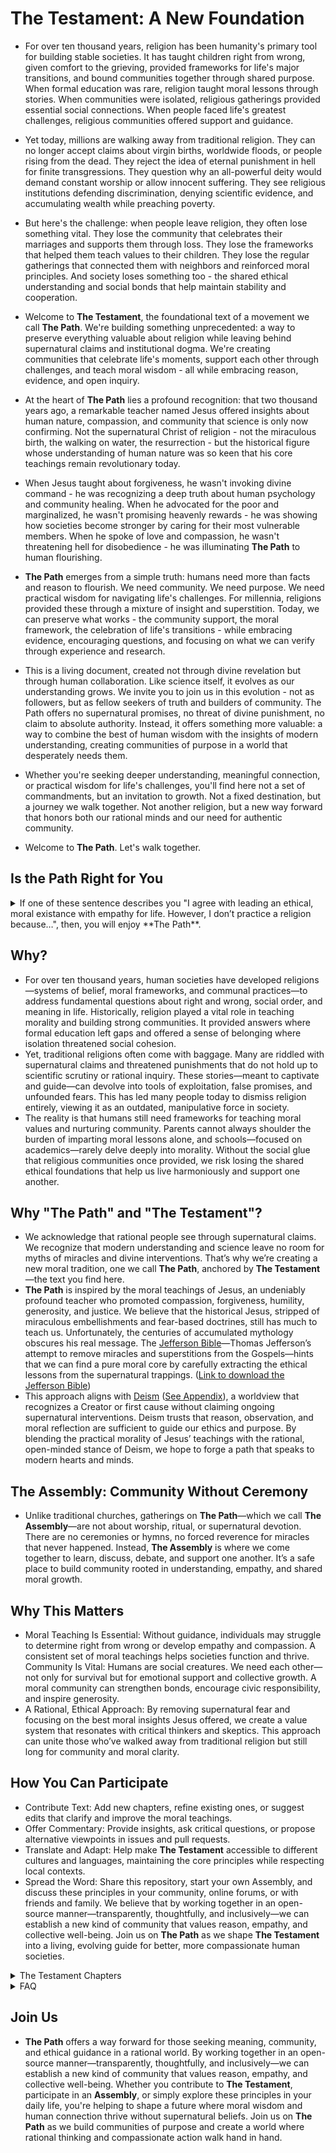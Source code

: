 # The Testament: A New Foundation
- For over ten thousand years, religion has been humanity's primary tool for building stable societies. It has taught children right from wrong, given comfort to the grieving, provided frameworks for life's major transitions, and bound communities together through shared purpose. When formal education was rare, religion taught moral lessons through stories. When communities were isolated, religious gatherings provided essential social connections. When people faced life's greatest challenges, religious communities offered support and guidance.
- Yet today, millions are walking away from traditional religion. They can no longer accept claims about virgin births, worldwide floods, or people rising from the dead. They reject the idea of eternal punishment in hell for finite transgressions. They question why an all-powerful deity would demand constant worship or allow innocent suffering. They see religious institutions defending discrimination, denying scientific evidence, and accumulating wealth while preaching poverty.
- But here's the challenge: when people leave religion, they often lose something vital. They lose the community that celebrates their marriages and supports them through loss. They lose the frameworks that helped them teach values to their children. They lose the regular gatherings that connected them with neighbors and reinforced moral principles. And society loses something too - the shared ethical understanding and social bonds that help maintain stability and cooperation.
- Welcome to **The Testament**, the foundational text of a movement we call **The Path**. We're building something unprecedented: a way to preserve everything valuable about religion while leaving behind supernatural claims and institutional dogma. We're creating communities that celebrate life's moments, support each other through challenges, and teach moral wisdom - all while embracing reason, evidence, and open inquiry.
- At the heart of **The Path** lies a profound recognition: that two thousand years ago, a remarkable teacher named Jesus offered insights about human nature, compassion, and community that science is only now confirming. Not the supernatural Christ of religion - not the miraculous birth, the walking on water, the resurrection - but the historical figure whose understanding of human nature was so keen that his core teachings remain revolutionary today.
- When Jesus taught about forgiveness, he wasn't invoking divine command - he was recognizing a deep truth about human psychology and community healing. When he advocated for the poor and marginalized, he wasn't promising heavenly rewards - he was showing how societies become stronger by caring for their most vulnerable members. When he spoke of love and compassion, he wasn't threatening hell for disobedience - he was illuminating **The Path** to human flourishing. 
- **The Path** emerges from a simple truth: humans need more than facts and reason to flourish. We need community. We need purpose. We need practical wisdom for navigating life's challenges. For millennia, religions provided these through a mixture of insight and superstition. Today, we can preserve what works - the community support, the moral framework, the celebration of life's transitions - while embracing evidence, encouraging questions, and focusing on what we can verify through experience and research.
- This is a living document, created not through divine revelation but through human collaboration. Like science itself, it evolves as our understanding grows. We invite you to join us in this evolution - not as followers, but as fellow seekers of truth and builders of community. The Path offers no supernatural promises, no threat of divine punishment, no claim to absolute authority. Instead, it offers something more valuable: a way to combine the best of human wisdom with the insights of modern understanding, creating communities of purpose in a world that desperately needs them.
- Whether you're seeking deeper understanding, meaningful connection, or practical wisdom for life's challenges, you'll find here not a set of commandments, but an invitation to growth. Not a fixed destination, but a journey we walk together. Not another religion, but a new way forward that honors both our rational minds and our need for authentic community.

- Welcome to **The Path**. Let's walk together.

## Is the Path Right for You
<details>
<summary>
  If one of these sentence describes you "I agree with leading an ethical, moral existance with empathy for life. However, I don’t practice a religion because…", then, you will enjoy **The Path**. 
</summary>
  
### I believe morality can exist independently of religion 
    I think one can lead a moral and empathetic life without adhering to any religious doctrine.
  
### I do not believe in any deity or higher power 
    I identify as an atheist or do not find evidence for the existence of gods.
  
### I am uncertain about the existence of higher powers 
    I identify as agnostic and prefer to keep an open mind about what we cannot know.

### I prefer a secular or scientific worldview
    I find that reason, evidence, and critical thinking guide my life decisions without needing religion.

###  I am ‘spiritual but not religious’
    I believe in some form of spirituality or interconnectedness but do not follow organized religious practices.

###  I disagree with specific religious teachings or doctrines 
    Certain theological views or rules in organized religions conflict with my personal values or logic.

###  I have had negative experiences with organized religion 
    Traumatic or disappointing experiences in religious institutions have led me to distance myself.

###  I feel religion can be divisive or dogmatic
    Organized religion sometimes fosters exclusion or dogmatism that I find problematic.

###  I’ve grown up without religious influence
    I was never raised with religion or never found a reason to adopt one later in life.

###  I find meaning and purpose through other philosophies
    I adhere to philosophical or ethical frameworks (e.g., humanism, stoicism, existentialism) instead of religious ones.

###  I prefer personal introspection over structured worship
    Meditation, personal reflection, or other practices fulfill my spiritual or moral needs without religious guidelines.

###  I find religious institutions incompatible with my views on social justice
    Certain religious traditions seem at odds with my stance on equality, rights, or cultural and gender issues.

###  I rely on community and shared human values instead
    I get a sense of belonging and moral grounding from secular communities rather than religious congregations.

###  I haven’t felt the need for religion in my life
    I simply haven’t encountered a need—intellectual, emotional, or social—for religious faith or practice.

###  I’m still exploring my beliefs and not ready to commit to a religion
    I’m open-minded and curious but haven’t settled on a structured religion.

###  I believe religions were created by humans for historical/cultural reasons
    I see religion as a product of human culture rather than a universal or divine truth.

###  I value ethical principles more than specific religious tenets
    I see no reason to align with a religion’s rules when broader ethical principles suffice.

###  I prefer universal compassion without religious labels
    I strive for empathy and altruism that transcend religious boundaries.
  
</details>

## Why?
- For over ten thousand years, human societies have developed religions—systems of belief, moral frameworks, and communal practices—to address fundamental questions about right and wrong, social order, and meaning in life. Historically, religion played a vital role in teaching morality and building strong communities. It provided answers where formal education left gaps and offered a sense of belonging where isolation threatened social cohesion.
- Yet, traditional religions often come with baggage. Many are riddled with supernatural claims and threatened punishments that do not hold up to scientific scrutiny or rational inquiry. These stories—meant to captivate and guide—can devolve into tools of exploitation, false promises, and unfounded fears. This has led many people today to dismiss religion entirely, viewing it as an outdated, manipulative force in society.
- The reality is that humans still need frameworks for teaching moral values and nurturing community. Parents cannot always shoulder the burden of imparting moral lessons alone, and schools—focused on academics—rarely delve deeply into morality. Without the social glue that religious communities once provided, we risk losing the shared ethical foundations that help us live harmoniously and support one another.

## Why "The Path" and "The Testament"?
- We acknowledge that rational people see through supernatural claims. We recognize that modern understanding and science leave no room for myths of miracles and divine interventions. That’s why we’re creating a new moral tradition, one we call **The Path**, anchored by **The Testament**—the text you find here.
- **The Path** is inspired by the moral teachings of Jesus, an undeniably profound teacher who promoted compassion, forgiveness, humility, generosity, and justice. We believe that the historical Jesus, stripped of miraculous embellishments and fear-based doctrines, still has much to teach us. Unfortunately, the centuries of accumulated mythology obscures his real message. The [Jefferson Bible](https://en.wikipedia.org/wiki/Jefferson_Bible)—Thomas Jefferson’s attempt to remove miracles and superstitions from the Gospels—hints that we can find a pure moral core by carefully extracting the ethical lessons from the supernatural trappings. ([Link to download the Jefferson Bible](https://www.globalgreyebooks.com/life-and-morals-of-jesus-of-nazareth-ebook.html))
- This approach aligns with [Deism](https://en.wikipedia.org/wiki/Deism) ([See Appendix](appendix//Deism.md)), a worldview that recognizes a Creator or first cause without claiming ongoing supernatural interventions. Deism trusts that reason, observation, and moral reflection are sufficient to guide our ethics and purpose. By blending the practical morality of Jesus’ teachings with the rational, open-minded stance of Deism, we hope to forge a path that speaks to modern hearts and minds.

## The Assembly: Community Without Ceremony
- Unlike traditional churches, gatherings on **The Path**—which we call **The Assembly**—are not about worship, ritual, or supernatural devotion. There are no ceremonies or hymns, no forced reverence for miracles that never happened. Instead, **The Assembly** is where we come together to learn, discuss, debate, and support one another. It’s a safe place to build community rooted in understanding, empathy, and shared moral growth.

## Why This Matters
- Moral Teaching Is Essential: Without guidance, individuals may struggle to determine right from wrong or develop empathy and compassion. A consistent set of moral teachings helps societies function and thrive. Community Is Vital: Humans are social creatures. We need each other—not only for survival but for emotional support and collective growth. A moral community can strengthen bonds, encourage civic responsibility, and inspire generosity.
- A Rational, Ethical Approach: By removing supernatural fear and focusing on the best moral insights Jesus offered, we create a value system that resonates with critical thinkers and skeptics. This approach can unite those who’ve walked away from traditional religion but still long for community and moral clarity.

## How You Can Participate
- Contribute Text: Add new chapters, refine existing ones, or suggest edits that clarify and improve the moral teachings.
- Offer Commentary: Provide insights, ask critical questions, or propose alternative viewpoints in issues and pull requests.
- Translate and Adapt: Help make **The Testament** accessible to different cultures and languages, maintaining the core principles while respecting local contexts.
- Spread the Word: Share this repository, start your own Assembly, and discuss these principles in your community, online forums, or with friends and family. We believe that by working together in an open-source manner—transparently, thoughtfully, and inclusively—we can establish a new kind of community that values reason, empathy, and collective well-being. Join us on **The Path** as we shape **The Testament** into a living, evolving guide for better, more compassionate human societies.

<details>
<summary>The Testament Chapters</summary>

### &nbsp;&nbsp;&nbsp;&nbsp;Chapter 1: The Path [Read Chapter →](Chapter_1.md)
### &nbsp;&nbsp;&nbsp;&nbsp;Chapter 2: The Original Teacher [Read Chapter →](Chapter_2.md)
### &nbsp;&nbsp;&nbsp;&nbsp;Chapter 3: Beyond the Supernatural [Read Chapter →](Chapter_3.md)
### &nbsp;&nbsp;&nbsp;&nbsp;Chapter 4: Community [Read Chapter →](Chapter_4.md)
### &nbsp;&nbsp;&nbsp;&nbsp;Chapter 5: Teaching and Learning [Read Chapter →](Chapter_5.md)	
### &nbsp;&nbsp;&nbsp;&nbsp;Chapter 6: Personal Responsibility [Read Chapter →](Chapter_6.md)		
### &nbsp;&nbsp;&nbsp;&nbsp;Chapter 7: Suffering, Resilience, and Life's Deepest Questions [Read Chapter →](Chapter_7.md)		
### &nbsp;&nbsp;&nbsp;&nbsp;Chapter 8: Love and Connection [Read Chapter →](Chapter_8.md)	
### &nbsp;&nbsp;&nbsp;&nbsp;Chapter 9: Empathy [Read Chapter →](Chapter_9.md)	
### &nbsp;&nbsp;&nbsp;&nbsp;Chapter 10: Celebration and Reflection [Read Chapter →](Chapter_10.md)	
### &nbsp;&nbsp;&nbsp;&nbsp;Chapter 11: Seeking Truth [Read Chapter →](Chapter_11.md)	
### &nbsp;&nbsp;&nbsp;&nbsp;Chapter 12: The Way Forward [Read Chapter →](Chapter_12.md)	
### &nbsp;&nbsp;&nbsp;&nbsp;Appendix: The Jefferson Bible [Read Chapter →](appendix//Jefferson_Bible.md)	
### &nbsp;&nbsp;&nbsp;&nbsp;Appendix: Deism [Read Chapter →](appendix//Deism.md)	
</details>


<details>
<summary>FAQ</summary>

### Is The Path a Religion

- No, **The Path** is a movement. While religion has inspired great acts of kindness, art, and justice, its dangers lie in its misuse or when it becomes inflexible, exclusionary, or overly tied to power structures and **The Path**'s mission is to separate from the Dogmatism, Absolutism, Exploitation of Fear and Guilt and Resistance to Change that religions breed and offer an ethical and moral path forward for society.

### Does The Path Believe In God

- The word "God" carries significant cultural and religious weight, often evoking anthropomorphic imagery or specific religious narratives that may not align with a scientific or philosophical understanding of ultimate reality. Terms like "The Source" or "Infinity" might better capture the abstract, unifying principle that underpins existence without the constraints of human-like attributes or religious dogma. These alternatives emphasize the origin, interconnectedness, and boundlessness of the cosmos while avoiding polarization or misunderstanding. However, if "God" is how you are comfortable referencing the ultimate force of our nature then that is fine.
- In this context, "God" can be understood as the foundational force or principle underpinning the existence of the universe—a unifying power that transcends human definitions and anthropomorphic attributes. This "God" is not a supernatural being in the traditional sense, nor confined by human-like qualities, but instead represents the ultimate reality from which all things emerge and to which all things return.
- In this perspective, God is the prime mover or the first cause—the source of the laws and constants that govern the universe. While these laws give rise to matter, energy, life, and consciousness, God is not limited to the realm of physical phenomena. God encompasses the totality of existence, integrating the observable and the not-yet-observable, the measurable and the ineffable.
- Rather than existing within the universe as a discrete entity, God is the universe and beyond it—a seamless, interconnected reality that drives the processes of creation, transformation, and dissolution. This force is neither random nor chaotic but operates with precision through patterns we strive to understand, such as mathematics, physics, and the natural sciences.
- God might be seen as the origin of complexity and simplicity, the reason why the universe is comprehensible and why it exists at all. This understanding resonates with scientific principles while acknowledging the limits of human comprehension. Just as science evolves to understand the mysteries of existence, our conception of God evolves to reflect an ever-deepening awareness of the cosmos.
- In essence, God is not "something out there" but the profound reality that makes everything possible—a creative, sustaining, and transformative principle that underlies not only the physical universe but also the emergent properties of consciousness, beauty, and meaning. God is both the seed of existence and the fertile soil from which all possibilities arise, guiding scientists, philosophers, and seekers alike toward a greater understanding of the infinite mystery we inhabit.

### How does The Path differ from Christianity? 
- The Path and Christianity differ fundamentally in their approach to spirituality and religious concepts, with Christianity embracing numerous supernatural elements that The Path explicitly rejects. While Christianity centers on Jesus as the divine Son of God who performed miracles (like walking on water, turning water into wine, and raising Lazarus from the dead), died for humanity's sins, and was physically resurrected, along with beliefs in heaven, hell, angels, demons, divine intervention, supernatural salvation, and end-times prophecies like the rapture and apocalypse, The Path takes a markedly different approach by focusing solely on the practical and ethical teachings of Jesus without any supernatural elements. The Path eschews traditional church elements that often alienate younger generations, such as rigid Sunday service structures, formal hymn singing, lengthy sermons, repetitive rituals (like communion, confession, baptism, confirmation), strict dress codes, tithing requirements, and guilt-based messaging about sin and eternal damnation. The Path also leaves behind concepts like holy water, blessed objects, sacred relics, transubstantiation, speaking in tongues, divine healing, and the idea of clergy having special divine authority. Instead, it promotes community support, human compassion, and ethical principles that enhance human flourishing, deliberately avoiding supernatural explanations in favor of natural ones. This represents a fundamental philosophical divide, with Christianity building its framework on divine intervention and supernatural beliefs, while The Path deliberately strips away these elements to focus on practical wisdom and human-centered solutions to life's challenges.

### Are people recruited to be part of The Path?
- No. People find their way to The Path through their own journey of questioning and seeking, rather than through any recruitment or evangelism. Often, these individuals have long harbored a deep respect for the core ethical teachings found in religious traditions while privately struggling with supernatural claims that conflict with their scientific understanding of the world. They may have spent years feeling caught between their desire for moral guidance and community, and their inability to accept literal interpretations of religious myths and miracles. Some come to The Path after experiencing a growing disconnect between their rational worldview and traditional religious practices, yet still yearning for the sense of purpose and ethical framework that religion once provided. Others arrive after becoming disillusioned with organized religion's supernatural elements, while still valuing its underlying messages about compassion, justice, and human dignity. The Path emerges as a natural destination for those who have independently concluded that they need a framework for living ethically and meaningfully without supernatural beliefs - people who seek the wisdom of moral teachings and the strength of community support, but wish to engage with these elements through a lens of reason and evidence-based thinking. This organic, self-directed discovery process ensures that those who find themselves on The Path are there because it genuinely aligns with their own thoughtful conclusions about how to live a meaningful life, not because they were persuaded or recruited by others.

### What are the key principles that The Path teaches?
<details>
<summary>Sermon on the Mount's Core Ethical Principles</summary>

- Showing mercy and compassion to others
- Being humble and meek
- Pursuing peace and reconciliation
- Caring for the poor and marginalized
- Living with integrity
</details>

<details>
<summary>The Golden Rule and its Applications</summary>

- Treating others as you wish to be treated
- Practicing empathy and understanding
- Extending kindness even to those who wrong you
</details>

<details>
<summary>Social Justice Teachings</summary>

- Standing up for the oppressed
- Challenging systemic unfairness
- Advocating for the vulnerable
- Criticizing hypocrisy in power structures
</details>

<details>
<summary>Teachings on Wealth and Materialism</summary>

- Warning against greed and excessive wealth
- Encouraging generosity and sharing
- Emphasizing spiritual wealth over material possessions
</details>

<details>
<summary>Key Parables with Moral Lessons</summary>

- The Good Samaritan (helping others regardless of social barriers)
- The Prodigal Son (forgiveness and reconciliation)
- The Talents (using one's abilities responsibly)
- The Widow's Mite (valuing sincere giving over showy displays)
</details>

<details>
<summary>Teachings on Forgiveness</summary>

- The importance of forgiving others
- Seeking reconciliation over revenge
- Understanding human fallibility
</details>

<details>
<summary>Personal Ethics</summary>

- Being truthful in speech and action
- Avoiding hypocrisy
- Living with integrity
- Taking responsibility for one's actions
</details>

<details>
<summary>Community Values</summary>

- Supporting the vulnerable
- Building inclusive communities
- Sharing resources
- Caring for neighbors
</details>

<details>
<summary>Wisdom Teachings</summary>

- Looking beyond surface appearances
- Judging actions rather than people
- Understanding the spirit rather than just the letter of laws
- Seeking wisdom through reflection and experience
</details>

### In an age of reason and science, can The Path guide humanity forward without relying on the promises (heaven) and threats (hell) that gave traditional religions their power?

- In our rapidly evolving world, where science and reason increasingly guide human understanding, The Path offers something both ancient and revolutionary - a way forward that honors our deepest wisdom while embracing our growing knowledge. The spread of Christianity was indeed aided by the powerful motivators of eternal reward and punishment, but these were not its only strengths. At its core, Christianity offered community, meaning, and a framework for understanding life's greatest challenges.

- The Path emerges in a different time, speaking to different needs. We live in an age where people yearn for authentic connection in a world of digital isolation, where they seek meaning beyond material success, and where they face challenges that transcend national and cultural boundaries. The very absence of supernatural claims in The Path may be its strength - it speaks directly to the human experience, grounded in the reality we all share.

- Consider how Buddhism has influenced millions without emphasizing heaven or hell. Its insights into human suffering and the path to contentment resonate across cultures and centuries. Similarly, The Path offers practical wisdom for navigating our modern world, supported by our growing scientific understanding of human wellbeing, psychology, and social dynamics.

- For The Path to achieve Christianity-level influence, it will need to:
    - Provide clear practical benefits that people can experience in their daily lives
    - Build strong community structures
    - Offer compelling answers to existential questions without requiring supernatural beliefs
    - Develop meaningful shared experiences that create belonging
    - Address modern challenges in ways religions struggle to

- When we speak of shared experiences, we're not talking about empty ceremonies or arbitrary rules. Instead, imagine regular gatherings where people share their struggles and insights, where they work together on community projects, where they celebrate life's transitions and support each other through difficulties. These experiences build genuine connections and create lasting positive change in people's lives.

- The Path offers something uniquely suited to our time - a framework for living ethically and finding meaning that aligns with our scientific understanding while honoring the depth of human experience. It speaks to those who seek truth without requiring belief in the supernatural, who want to build better lives and communities without dividing humanity into saved and damned.

- Will The Path achieve the historical influence of Christianity? Perhaps that's not the right question. In our interconnected world, influence may look very different than it did two thousand years ago. What matters is whether The Path can help humanity navigate the unprecedented challenges we face, whether it can guide us toward a future where we not only survive but flourish. The answer to that lies not in comparing it to past religions, but in how effectively it speaks to the needs and aspirations of people today and tomorrow.

- The Path's potential lies in its ability to meet people where they are, to offer practical wisdom for daily life while addressing our deepest questions about meaning and purpose. Its strength comes not from promises of future rewards but from the immediate experience of living with greater awareness, connection, and purpose. In a world hungry for authentic meaning and genuine community, this may be exactly what we need.

### Doesn't The Path need resources (money) to grow?

- People naturally wonder about buildings, organizations, and financial support - the structures they associate with spiritual journeys. But here's something remarkable about The Path: it requires no tithes, no collection plates, no membership fees. The Path isn't an institution to be maintained; it's a way of living to be shared. I've watched Assemblies gather in living rooms over cups of coffee, in public parks on sunny afternoons, in community centers already built for common use. They don't need special buildings or paid leaders because The Path isn't something you join - it's something you live. Understanding doesn't demand money; compassion doesn't require dues. The only investment The Path asks of you is your sincere desire to understand more deeply and to act more ethically. People find their way to The Path not through marketing campaigns or recruitment drives, but through the natural human desire to understand and connect. They stay not because they've paid for membership, but because they've found something authentic - a community of people working together to build a better world through understanding and action. The Path spreads like knowledge itself - from person to person, through genuine conversation and demonstrated wisdom, requiring nothing more than open minds and willing hearts.


### Starting and Growing Assemblies

<details>

### What is the simplest way to start an Assembly?
- Begin with regular conversations about life's deeper questions with friends or family. This could be weekly coffee meetings, shared meals, or evening walks. As others express interest, the group naturally evolves. Remember Marina and James's "Walking Assembly" that started with just two people taking regular walks to discuss life's challenges and grew into a vibrant community of fifteen.

### Do Assemblies need formal structure?
- While Assemblies don't require rigid structures, some basic agreements help them thrive:
    - Regular meeting times that work for core members
    - Clear agreements about confidentiality
    - Shared understanding of how discussions are facilitated
    - Methods for making group decisions
    - Ways to welcome newcomers while maintaining group cohesion

### What makes an Assembly different from just a social group?
- Assemblies have intentional focus on:
	- Exploring ethical questions and personal growth
	- Supporting members through life challenges
	- Contributing to the broader community
	- Balancing discussion with practical action
	- Creating meaningful celebrations and reflections
	- Maintaining commitment to evidence-based thinking

### How do we handle different experience levels?
- Some members may be well-versed in philosophy or science, while others bring practical wisdom from life experience. Effective Assemblies:
	- Value diverse forms of knowledge
	- Encourage questions at all levels
	- Share facilitation responsibilities
	- Connect members with complementary knowledge
	- Focus on practical application rather than abstract theory

### What about physical space?
- Assemblies can meet anywhere that allows for authentic conversation:
	- Private homes
	- Public parks
	- Community centers
	- Coffee shops
	- Online for remote members
	- Rented spaces as groups grow
- The key is choosing spaces that foster open dialogue and meaningful connection.

### How do we grow thoughtfully?
- Growth should develop organically through:
	- Personal invitations from existing members
	- Natural splitting of larger groups into smaller ones
	- Creation of special interest groups within the Assembly
	- Collaboration with other local Assemblies
	- Focus on depth of connection over numerical growth

### What activities work well for Assemblies?
- Successful Assemblies often combine:
	- Structured discussions on ethical topics
	- Practical support for members facing challenges
	- Community service projects
	- Celebration of life events
	- Study of scientific and philosophical ideas
	- Shared meals and informal socializing
	- Group reflection on recent experiences

### How do we ensure sustainability?
- Long-lasting Assemblies typically:
	- Rotate leadership responsibilities
	- Maintain transparent decision-making
	- Address conflicts early and directly
	- Adapt to changing member needs
	- Keep focus on practical impact
	- Document and share successful practices
	- Build networks with other Assemblies

### What common challenges should we prepare for?
- Be ready to address:
	- Balance between structure and flexibility
	- Integration of new members
	- Handling disagreements constructively
	- Maintaining momentum during busy times
	- Supporting members through difficult periods
	- Avoiding personality-based leadership
	- Keeping focus on practical wisdom over abstract theory

### How do we measure success?
- Look for indicators like:
	- Members supporting each other through challenges
	- Practical positive impact in the broader community
	- Growing depth of ethical understanding
	- Strengthening of relationships
	- Development of new leaders
	- Successful handling of conflicts
	- Regular participation and engagement

</details>

</details>

## Join Us

- **The Path** offers a way forward for those seeking meaning, community, and ethical guidance in a rational world. By working together in an open-source manner—transparently, thoughtfully, and inclusively—we can establish a new kind of community that values reason, empathy, and collective well-being. Whether you contribute to **The Testament**, participate in an **Assembly**, or simply explore these principles in your daily life, you're helping to shape a future where moral wisdom and human connection thrive without supernatural beliefs. Join us on **The Path** as we build communities of purpose and create a world where rational thinking and compassionate action walk hand in hand.